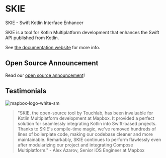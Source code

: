 # SKIE

SKIE - Swift Kotlin Interface Enhancer

SKIE is a tool for Kotlin Multiplatform development that enhances the Swift API published from Kotlin.

See [the documentation website](https://skie.touchlab.co/intro) for more info.

## Open Source Announcement

Read our [open source announcement](https://touchlab.co/skie-is-open-source)!

## Testimonials

![mapbox-logo-white-sm](https://github.com/touchlab/SKIE/assets/131001/b90aa2dc-0f23-46d4-89ff-db88121938a9)
<blockquote>
"SKIE, the open-source tool by Touchlab, has been invaluable for Kotlin Multiplatform development at Mapbox. It provided a perfect solution for seamlessly integrating Kotlin into Swift-based projects. Thanks to SKIE's compile-time magic, we've removed hundreds of lines of boilerplate code, making our codebase cleaner and more maintainable. Remarkably, SKIE continues to perform flawlessly even after modularizing our project and integrating Compose Multiplatform." - Alex Azarov, Senior iOS Engineer at Mapbox
</blockquote>

